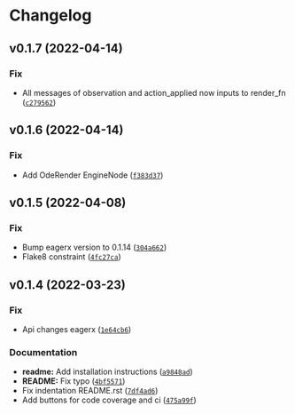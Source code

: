 # Changelog

<!--next-version-placeholder-->

## v0.1.7 (2022-04-14)
### Fix
* All messages of observation and action_applied now inputs to render_fn ([`c279562`](https://github.com/eager-dev/eagerx_ode/commit/c279562d9bb75def98ef4709dd76a91a59e8fbaf))

## v0.1.6 (2022-04-14)
### Fix
* Add OdeRender EngineNode ([`f383d37`](https://github.com/eager-dev/eagerx_ode/commit/f383d372f45103f523c8d721a87ced8dd11594bf))

## v0.1.5 (2022-04-08)
### Fix
* Bump eagerx version to 0.1.14 ([`304a662`](https://github.com/eager-dev/eagerx_ode/commit/304a6621cdc89295d3e9633e050094b73ac9ffd9))
* Flake8 constraint ([`4fc27ca`](https://github.com/eager-dev/eagerx_ode/commit/4fc27cae88e2e50f0185d0d1aeba36dab94475d1))

## v0.1.4 (2022-03-23)
### Fix
* Api changes eagerx ([`1e64cb6`](https://github.com/eager-dev/eagerx_ode/commit/1e64cb64b75d1ce8f337145e7e6bdfca2a9476ce))

### Documentation
* **readme:** Add installation instructions ([`a9848ad`](https://github.com/eager-dev/eagerx_ode/commit/a9848adf5285875df27aa87b160f9ebec9211fc2))
* **README:** Fix typo ([`4bf5571`](https://github.com/eager-dev/eagerx_ode/commit/4bf557164b941c3b99a63cbbd41990672abca37f))
* Fix indentation README.rst ([`7df4ad6`](https://github.com/eager-dev/eagerx_ode/commit/7df4ad6b65b9eecb0db458d1f075bc428bfe046b))
* Add buttons for code coverage and ci ([`475a99f`](https://github.com/eager-dev/eagerx_ode/commit/475a99fa27c43b3362d818468bbe206a4b648597))
